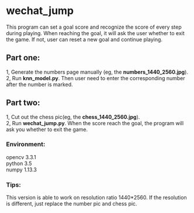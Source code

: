 # wechat_jump
This program can set a goal score and recognize the score of every step during playing. When reaching the goal, it will ask the user whether to exit the game. If not, user can reset a new goal and continue playing.
## Part one:
1, Generate the numbers page manually (eg, the **numbers_1440_2560.jpg**).</br>
2, Run **knn_model.py**. Then user need to enter the corresponding number after the number is marked.
## Part two:
1, Cut out the chess pic(eg, the **chess_1440_2560.jpg**).</br>
2, Run **wechat_jump.py**. When the score reach the goal, the program will ask you whether to exit the game.
### Environment:
opencv  3.3.1 </br>
python  3.5 </br>
numpy   1.13.3 </br>
### Tips:
This version is able to work on resolution ratio 1440*2560. If the resolution is different, just replace the number pic and chess pic.
